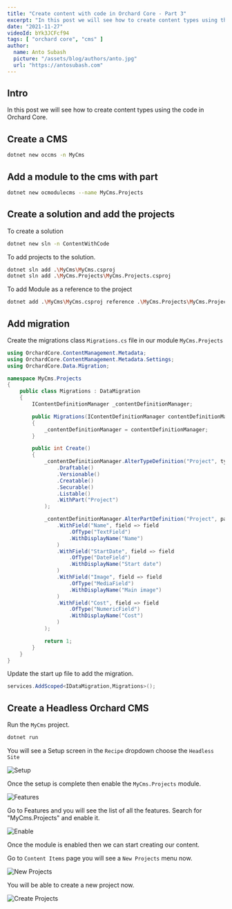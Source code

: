 ```yaml
---
title: "Create content with code in Orchard Core - Part 3"
excerpt: "In this post we will see how to create content types using the code in Orchard Core."
date: "2021-11-27"
videoId: bYk3JCFcf94 
tags: [ "orchard core", "cms" ]
author:
  name: Anto Subash
  picture: "/assets/blog/authors/anto.jpg"
  url: "https://antosubash.com"
---
```


## Intro

In this post we will see how to create content types using the code in Orchard Core.

## Create a CMS

```bash
dotnet new occms -n MyCms
```

## Add a module to the cms with part

```bash
dotnet new ocmodulecms --name MyCms.Projects
```

## Create a solution and add the projects

To create a solution

```bash
dotnet new sln -n ContentWithCode
```

To add projects to the solution.

```bash
dotnet sln add .\MyCms\MyCms.csproj
dotnet sln add .\MyCms.Projects\MyCms.Projects.csproj
```

To add Module as a reference to the project

```bash
dotnet add .\MyCms\MyCms.csproj reference .\MyCms.Projects\MyCms.Projects.csproj
```

## Add migration

Create the migrations class `Migrations.cs` file in our module `MyCms.Projects`

```cs
using OrchardCore.ContentManagement.Metadata;
using OrchardCore.ContentManagement.Metadata.Settings;
using OrchardCore.Data.Migration;

namespace MyCms.Projects
{
    public class Migrations : DataMigration
    {
        IContentDefinitionManager _contentDefinitionManager;

        public Migrations(IContentDefinitionManager contentDefinitionManager)
        {
            _contentDefinitionManager = contentDefinitionManager;
        }

        public int Create()
        {
            _contentDefinitionManager.AlterTypeDefinition("Project", type => type
                .Draftable()
                .Versionable()
                .Creatable()
                .Securable()
                .Listable()
                .WithPart("Project")
            );

            _contentDefinitionManager.AlterPartDefinition("Project", part => part
                .WithField("Name", field => field
                    .OfType("TextField")
                    .WithDisplayName("Name")
                )
                .WithField("StartDate", field => field
                    .OfType("DateField")
                    .WithDisplayName("Start date")
                )
                .WithField("Image", field => field
                    .OfType("MediaField")
                    .WithDisplayName("Main image")
                )
                .WithField("Cost", field => field
                    .OfType("NumericField")
                    .WithDisplayName("Cost")
                )
            );

            return 1;
        }
    }
}
```

Update the start up file to add the migration.

```cs
services.AddScoped<IDataMigration,Migrations>();
```

## Create a Headless Orchard CMS

Run the `MyCms` project.

```cs
dotnet run
```

You will see a Setup screen in the `Recipe` dropdown choose the `Headless Site`

![Setup](/assets/posts/orchard/part3/orchardcore3.1.png)

Once the setup is complete then enable the `MyCms.Projects` module.

![Features](/assets/posts/orchard/part3/orchardcore3.2.png)

Go to Features and you will see the list of all the features. Search for "MyCms.Projects" and enable it.

![Enable](/assets/posts/orchard/part3/orchardcore3.3.png)

Once the module is enabled then we can start creating our content.

Go to `Content Items` page you will see a `New Projects` menu now.

![New Projects](/assets/posts/orchard/part3/orchardcore3.4.png)

You will be able to create a new project now.

![Create Projects](/assets/posts/orchard/part3/orchardcore3.6.png)

